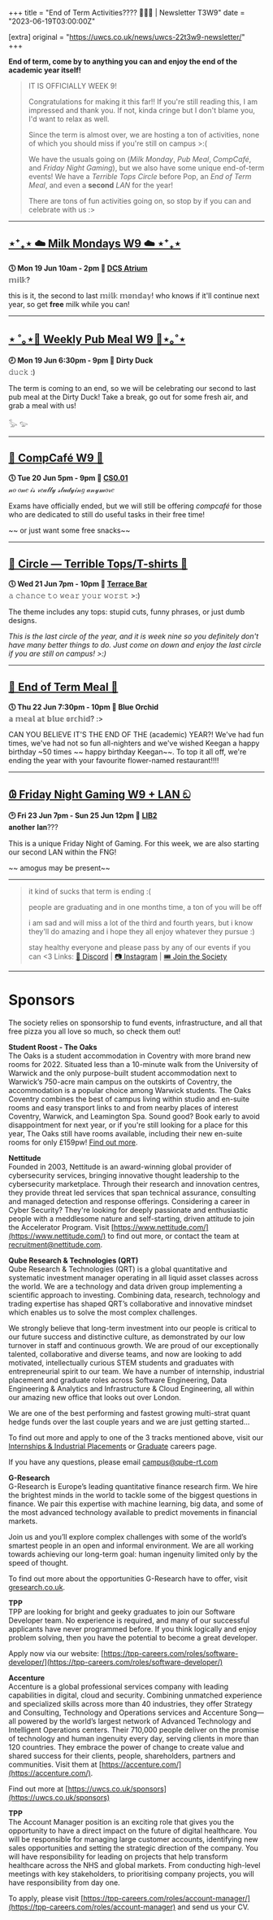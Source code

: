 +++
title = "End of Term Activities???? 🎉🎉🎉 | Newsletter T3W9"
date = "2023-06-19T03:00:00Z"

[extra]
original = "https://uwcs.co.uk/news/uwcs-22t3w9-newsletter/"    
+++

<p data-block-key="sfd3i"><b>End of term, come by to anything you can and enjoy the end of the academic year itself!</b></p>

<!-- more -->

> IT IS OFFICIALLY WEEK 9! 
> 
> Congratulations for making it this far!! If you're still reading this, I am impressed and thank you. If not, kinda cringe but I don't blame you, I'd want to relax as well.
>  
> Since the term is almost over, we are hosting a ton of activities, none of which you should miss if you're still on campus >:(
> 
> We have the usuals going on (*Milk Monday*, *Pub Meal*, *CompCafé*, and *Friday Night Gaming*), but we also have some unique end-of-term events! We have a *Terrible Tops Circle* before Pop, an *End of Term Meal*, and even a **second** *LAN* for the year!
> 
> There are tons of fun activities going on, so stop by if you can and celebrate with us :>
***

## **[⋆⁺₊⋆ ☁️ Milk Mondays W9 ☁️ ⋆⁺₊⋆](https://uwcs.co.uk/events/mm-22t3w9/)**
**🕔 Mon 19 Jun 10am - 2pm  📍 [DCS Atrium](https://campus.warwick.ac.uk//search/623c8858421e6f5928c0c78f)**  
𝕞𝕚𝕝𝕜?

this is it, the second to last 𝕞𝕚𝕝𝕜 𝕞𝕠𝕟𝕕𝕒𝕪!
who knows if it'll continue next year, so get **free** milk while you can!
***

## **[⋆ ˚｡⋆🥞 Weekly Pub Meal W9 🥞⋆｡˚⋆](https://uwcs.co.uk/events/pub-meal-22t3w9)**
**🕗 Mon 19 Jun 6:30pm - 9pm  📍 Dirty Duck**  
𝚍𝚞𝚌𝚔 :)

The term is coming to an end, so we will be celebrating our second to last pub meal at the Dirty Duck! Take a break, go out for some fresh air, and grab a meal with us!

𓅭 𓅰
***

## **[🥧 CompCafé W9 🥧](https://uwcs.co.uk/events/compcafe-22t3w9/)**
**🕔 Tue 20 Jun 5pm - 9pm  📍 [CS0.01](https://campus.warwick.ac.uk//search/623c888a421e6f5928c0d035)**  
𝓃𝑜 𝑜𝓃𝑒 𝒾𝓈 𝓇𝑒𝒶𝓁𝓁𝓎 𝓈𝓉𝓊𝒹𝓎𝒾𝓃𝑔 𝒶𝓃𝓎𝓂𝑜𝓇𝑒

Exams have officially ended, but we will still be offering *compcafé* for those who are dedicated to still do useful tasks in their free time!

~~ or just want some free snacks~~
***

## **[👕 Circle — Terrible Tops/T-shirts 👚](https://uwcs.co.uk/events/circle-22t3w9/)**
**🕔 Wed 21 Jun 7pm - 10pm  📍 [Terrace Bar](https://campus.warwick.ac.uk//search/623c889b421e6f5928c0d369)**  
𝚊 𝚌𝚑𝚊𝚗𝚌𝚎 𝚝𝚘 𝚠𝚎𝚊𝚛 𝚢𝚘𝚞𝚛 𝚠𝚘𝚛𝚜𝚝 >:)

The theme includes any tops: stupid cuts, funny phrases, or just dumb designs.

*This is the last circle of the year, and it is week nine so you definitely don't have many better things to do. Just come on down and enjoy the last circle if you are still on campus! >:)*
***

## **[🍲 End of Term Meal 🍲](https://uwcs.co.uk/events/eot-meal-22t3/)**
**🕔 Thu 22 Jun 7:30pm - 10pm  📍 Blue Orchid**  
𝕒 𝕞𝕖𝕒𝕝 𝕒𝕥 𝕓𝕝𝕦𝕖 𝕠𝕣𝕔𝕙𝕚𝕕? :>

CAN YOU BELIEVE IT'S THE END OF THE (academic) YEAR?! We've had fun times, we've had not so fun all-nighters and we've wished Keegan a happy birthday ~50 times ~~ happy birthday Keegan~~. To top it all off, we're ending the year with your favourite flower-named restaurant!!!!
***

## **[𐐘 Friday Night Gaming W9 + LAN ඞ](https://uwcs.co.uk/events/fng-22t3w9/)**
**🕑 Fri 23 Jun 7pm - Sun 25 Jun 12pm  📍 [LIB2](https://campus.warwick.ac.uk//search/623c88f2421e6f5928c0e4ec)**  
𝐚𝐧𝐨𝐭𝐡𝐞𝐫 𝐥𝐚𝐧???

This is a unique Friday Night of Gaming. For this week, we are also starting our second LAN within the FNG!

~~ amogus may be present~~
***

> it kind of sucks that term is ending :(
> 
> people are graduating and in one months time, a ton of you will be off 
> 
> i am sad and will miss a lot of the third and fourth years, but i know they'll do amazing and i hope they all enjoy whatever they pursue :)
> 
> stay healthy everyone and please pass by any of our events if you can <3
Links: [💬 Discord](https://discord.gg/uwcs) | [📷 Instagram](https://www.instagram.com/warwickcompsoc/) | [🎟️ Join the Society](https://www.warwicksu.com/societies-sports/societies/computing/)

***
# Sponsors
The society relies on sponsorship to fund events, infrastructure, and all that free pizza you all love so much, so check them out!

**Student Roost - The Oaks**  
The Oaks is a student accommodation in Coventry with more brand new rooms for 2022. Situated less than a 10-minute walk from the University of Warwick and the only purpose-built student accommodation next to Warwick’s 750-acre main campus on the outskirts of Coventry, the accommodation is a popular choice among Warwick students. The Oaks Coventry combines the best of campus living within studio and en-suite rooms and easy transport links to and from nearby places of interest Coventry, Warwick, and Leamington Spa. Sound good? Book early to avoid disappointment for next year, or if you're still looking for a place for this year, The Oaks still have rooms available, including their new en-suite rooms for only £159pw! [Find out more](https://www.studentroost.co.uk/locations/warwick/the-oaks).


**Nettitude**  
Founded in 2003, Nettitude is an award-winning global provider of cybersecurity services, bringing innovative thought leadership to the cybersecurity marketplace. Through their research and innovation centres, they provide threat led services that span technical assurance, consulting and managed detection and response offerings. Considering a career in Cyber Security?  They're looking for deeply passionate and enthusiastic people with a meddlesome nature and self-starting, driven attitude to join the Accelerator Program. Visit [https://www.nettitude.com/](https://www.nettitude.com/) to find out more, or contact the team at [recruitment@nettitude.com](mailto:recruitment@nettitude.com).

**Qube Research & Technologies (QRT)**  
Qube Research & Technologies (QRT) is a global quantitative and systematic investment manager operating in all liquid asset classes across the world. We are a technology and data driven group implementing a scientific approach to investing. Combining data, research, technology and trading expertise has shaped QRT’s collaborative and innovative mindset which enables us to solve the most complex challenges.

We strongly believe that long-term investment into our people is critical to our future success and distinctive culture, as demonstrated by our low turnover in staff and continuous growth. We are proud of our exceptionally talented, collaborative and diverse teams, and now are looking to add motivated, intellectually curious STEM students and graduates with entrepreneurial spirit to our team. We have a number of internship, industrial placement and graduate roles across Software Engineering, Data Engineering & Analytics and Infrastructure & Cloud Engineering, all within our amazing new office that looks out over London.  

We are one of the best performing and fastest growing multi-strat quant hedge funds over the last couple years and we are just getting started…

To find out more and apply to one of the 3 tracks mentioned above, visit our [Internships & Industrial Placements](https://www.qube-rt.com/careers/intern-opportunities/) or [Graduate](https://www.qube-rt.com/careers/graduate-opportunities/) careers page.

If you have any questions, please email [campus@qube-rt.com](mailto:campus@qube-rt.com)

**G-Research**  
G-Research is Europe’s leading quantitative finance research firm. We hire the brightest minds in the world to tackle some of the biggest questions in finance. We pair this expertise with machine learning, big data, and some of the most advanced technology available to predict movements in financial markets.

Join us and you’ll explore complex challenges with some of the world’s smartest people in an open and informal environment. We are all working towards achieving our long-term goal: human ingenuity limited only by the speed of thought.

To find out more about the opportunities G-Research have to offer, visit [gresearch.co.uk](https://gresearch.co.uk).

**TPP**  
TPP are looking for bright and geeky graduates to join our Software Developer team. No experience is required, and many of our successful applicants have never programmed before. If you think logically and enjoy problem solving, then you have the potential to become a great developer.

Apply now via our website: [https://tpp-careers.com/roles/software-developer/](https://tpp-careers.com/roles/software-developer/)

**Accenture**  
Accenture is a global professional services company with leading capabilities in digital, cloud and security. Combining unmatched experience and specialized skills across more than 40 industries, they offer Strategy and Consulting, Technology and Operations services and Accenture Song—all powered by the world’s largest network of Advanced Technology and Intelligent Operations centers. Their 710,000 people deliver on the promise of technology and human ingenuity every day, serving clients in more than 120 countries. They embrace the power of change to create value and shared success for their clients, people, shareholders, partners and communities. Visit them at [https://accenture.com/](https://accenture.com/).

Find out more at [https://uwcs.co.uk/sponsors](https://uwcs.co.uk/sponsors)

**TPP**  
The Account Manager position is an exciting role that gives you the opportunity to have a direct impact on the future of digital healthcare. You will be responsible for managing large customer accounts, identifying new sales opportunities and setting the strategic direction of the company. You will have responsibility for leading on projects that help transform healthcare across the NHS and global markets. From conducting high-level meetings with key stakeholders, to prioritising company projects, you will have responsibility from day one.

 

To apply, please visit [https://tpp-careers.com/roles/account-manager/](https://tpp-careers.com/roles/account-manager) and send us your CV.
